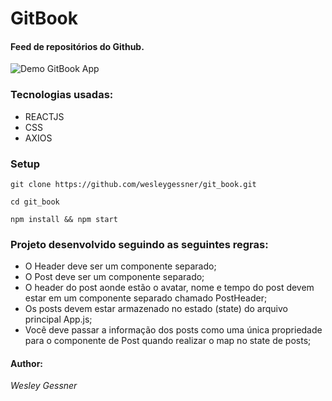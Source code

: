 # GitBook

#### Feed de repositórios do Github.
<img src="https://i.ibb.co/JnccJhL/Screenshot-from-2021-03-07-12-24-54.png" alt="Demo GitBook App">

### Tecnologias usadas:

- REACTJS
- CSS
- AXIOS


### Setup

`git clone https://github.com/wesleygessner/git_book.git`

`cd git_book`

`npm install && npm start`

###  Projeto desenvolvido seguindo as seguintes regras:

- O Header deve ser um componente separado;
- O Post deve ser um componente separado;
- O header do post aonde estão o avatar, nome e tempo do post devem estar em um componente separado chamado PostHeader;
- Os posts devem estar armazenado no estado (state) do arquivo principal App.js;
- Você deve passar a informação dos posts como uma única propriedade para o componente de Post quando realizar o map no state de posts;


#### Author:

*Wesley Gessner*